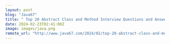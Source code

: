 ```yaml
---
layout: post
blog: "Java67"
title: " Top 20 Abstract Class and Method Interview Questions and Answers in Java"
date: 2024-02-23T02:41:00Z
image: images/java.png
remote_url: "http://www.java67.com/2024/02/top-20-abstract-class-and-method.html"
---
```

